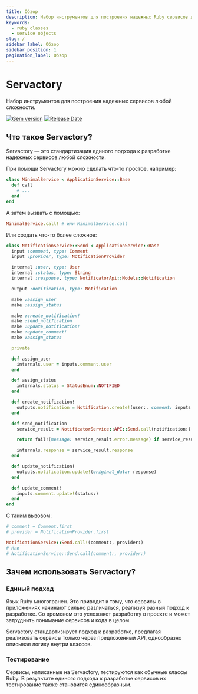 ```yaml
---
title: Обзор
description: Набор инструментов для построения надежных Ruby сервисов любой сложности
keywords: 
  - ruby classes
  - service objects
slug: /
sidebar_label: Обзор
sidebar_position: 1
pagination_label: Обзор
---
```


# Servactory

Набор инструментов для построения надежных сервисов любой сложности.

[![Gem version](https://img.shields.io/gem/v/servactory?logo=rubygems&logoColor=fff)](https://rubygems.org/gems/servactory)
[![Release Date](https://img.shields.io/github/release-date/servactory/servactory)](https://github.com/servactory/servactory/releases)

## Что такое Servactory?

Servactory — это стандартизация единого подхода к разработке надежных сервисов любой сложности.

При помощи Servactory можно сделать что-то простое, например:

```ruby
class MinimalService < ApplicationService::Base
  def call
    # ...
  end
end
```

А затем вызвать с помощью:

```ruby
MinimalService.call! # или MinimalService.call
```

Или создать что-то более сложное:

```ruby
class NotificationService::Send < ApplicationService::Base
  input :comment, type: Comment
  input :provider, type: NotificationProvider

  internal :user, type: User
  internal :status, type: String
  internal :response, type: NotificatorApi::Models::Notification

  output :notification, type: Notification

  make :assign_user
  make :assign_status

  make :create_notification!
  make :send_notification
  make :update_notification!
  make :update_comment!
  make :assign_status

  private

  def assign_user
    internals.user = inputs.comment.user
  end

  def assign_status
    internals.status = StatusEnum::NOTIFIED
  end

  def create_notification!
    outputs.notification = Notification.create!(user:, comment: inputs.comment, provider: inputs.provider)
  end

  def send_notification
    service_result = NotificatorService::API::Send.call(notification:)

    return fail!(message: service_result.error.message) if service_result.failure?

    internals.response = service_result.response
  end

  def update_notification!
    outputs.notification.update!(original_data: response)
  end

  def update_comment!
    inputs.comment.update!(status:)
  end
end
```

С таким вызовом:

```ruby
# comment = Comment.first
# provider = NotificationProvider.first

NotificationService::Send.call!(comment:, provider:)
# Или 
# NotificationService::Send.call(comment:, provider:)
```

## Зачем использовать Servactory?

### Единый подход

Язык Ruby многогранен.
Это приводит к тому, что сервисы в приложениях начинают сильно различаться, реализуя разный подход к разработке.
Со временем это усложняет разработку в проекте и может затруднить понимание сервисов и кода в целом.

Servactory стандартизирует подход к разработке, предлагая реализовать сервисы только через предложенный API, однообразно описывая логику внутри классов.

### Тестирование

Сервисы, написанные на Servactory, тестируются как обычные классы Ruby.
В результате единого подхода к разработке сервисов их тестирование также становится единообразным.
